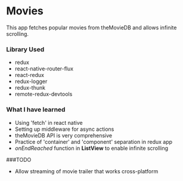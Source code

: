 # Movies

This app fetches popular movies from theMovieDB and allows infinite scrolling.

### Library Used
* redux
* react-native-router-flux
* react-redux
* redux-logger
* redux-thunk
* remote-redux-devtools

### What I have learned

* Using 'fetch' in react native
* Setting up middleware for async actions
* theMovieDB API is very comprehensive
* Practice of 'container' and 'component' separation in redux app
* *onEndReached* function in **ListView** to enable infinite scrolling



###TODO

- Allow streaming of movie trailer that works cross-platform